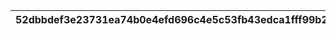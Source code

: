 |52dbbdef3e23731ea74b0e4efd696c4e5c53fb43edca1fff99b27251bbe1d26d|dacba7c41a8beeb4c5a7a7c8921a9f6dd43a40dd8b0b32fc1731de69aa812e0f|0790d0c96d300397f2bc06bcd4f65cd88da57e639fdf3c7e7af64a8f1bdec3b7|6a3fa17e3188f825da3165cfaf8b370e4b9fb4340aff6aaf9ff5a1a5630dcb63|8ad882bb762fc2d0d081ca4e2e536aad5f7bcd3fb972644753247014b6cdbf15|31071ae24bc840bc36cc0298a329369994a5c999158a8630350453dedc885d49|5c0a513c3c17a63503cd36984924a7704dd449548d433c10b7fc1957d289b9c6|71b1a023ddabc787e8c5111e8bf8f72357759bc9689787ee6b138c44db978594|f7153457cb9327adc1029d5b5bdb2cd46134d2c1aae71cbd89f07b7a18684073|00a612257938968b68c4a0ee65555245ced5c37eb6ace5daf4f448828a2fc007|4b86572ae053f2f697eda20821c4eb6f24ade59b9a6bedfdb8f532fdf28a1233|c00ffa7f6c22e94cee5a8ff825ba0c803d418ea313bae1fcbb62a1801b27161e|4af0676f0c9d2918346eab98c61349df8cc6b1f9c08ff26bacfe8284e22de5de|5d67e2ed527072fda3d97e9fb2d2efbd50028c6ab40eefae5a2e53c8b38930f9|
| --- | --- | --- | --- | --- | --- | --- | --- | --- | --- | --- | --- | --- | --- |